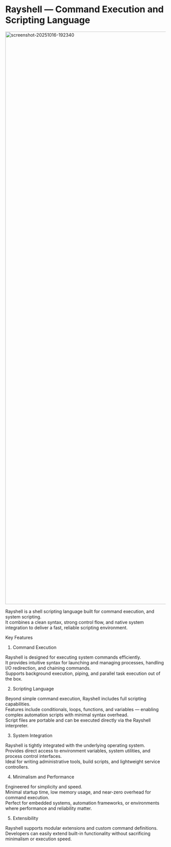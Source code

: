 Rayshell — Command Execution and Scripting Language
=

<img width="2880" height="1800" alt="screenshot-20251016-192340" src="https://github.com/user-attachments/assets/dd3bed40-91a0-4bf5-b3be-6b1ba22eaf53" />


Rayshell is a shell scripting language built for command execution, and system scripting.<br>
It combines a clean syntax, strong control flow, and native system integration to deliver a fast, reliable scripting environment.

Key Features<br>
1. Command Execution<br>

Rayshell is designed for executing system commands efficiently.<br>
It provides intuitive syntax for launching and managing processes, handling I/O redirection, and chaining commands.<br>
Supports background execution, piping, and parallel task execution out of the box.<br>

2. Scripting Language<br>

Beyond simple command execution, Rayshell includes full scripting capabilities.<br>
Features include conditionals, loops, functions, and variables — enabling complex automation scripts with minimal syntax overhead.<br>
Script files are portable and can be executed directly via the Rayshell interpreter.<br>

3. System Integration<br>

Rayshell is tightly integrated with the underlying operating system.<br>
Provides direct access to environment variables, system utilities, and process control interfaces.<br>
Ideal for writing administrative tools, build scripts, and lightweight service controllers.<br>

4. Minimalism and Performance<br>

Engineered for simplicity and speed.<br>
Minimal startup time, low memory usage, and near-zero overhead for command execution.<br>
Perfect for embedded systems, automation frameworks, or environments where performance and reliability matter.<br>

5. Extensibility<br>

Rayshell supports modular extensions and custom command definitions.<br>
Developers can easily extend built-in functionality without sacrificing minimalism or execution speed.<br>
